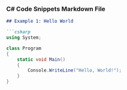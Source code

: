 ### C# Code Snippets Markdown File

```markdown
## Example 1: Hello World

```csharp
using System;

class Program
{
    static void Main()
    {
        Console.WriteLine("Hello, World!");
    }
}
```
